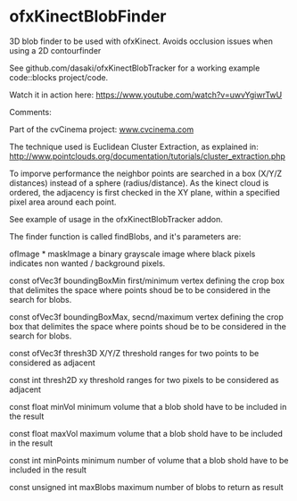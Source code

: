 ofxKinectBlobFinder
===================

3D blob finder to be used with ofxKinect. Avoids occlusion issues when using a 2D contourfinder

See github.com/dasaki/ofxKinectBlobTracker for a working example code::blocks project/code.

Watch it in action here: https://www.youtube.com/watch?v=uwvYgiwrTwU

Comments:

Part of the cvCinema project: www.cvcinema.com

The technique used is Euclidean Cluster Extraction, as explained in:
http://www.pointclouds.org/documentation/tutorials/cluster_extraction.php

To imporve performance the neighbor points are searched in a box (X/Y/Z distances) instead of a
sphere (radius/distance). As the kinect cloud is ordered, the adjacency is first checked in the XY plane,
within a specified pixel area around each point.

See example of usage in the ofxKinectBlobTracker addon.

The finder function is called findBlobs, and it's parameters are:

ofImage * maskImage
a binary grayscale image where black pixels indicates non wanted / background pixels. 

const ofVec3f boundingBoxMin
first/minimum vertex defining the crop box that delimites the space where points shoud be to be considered in the
search for blobs.

const ofVec3f boundingBoxMax,
secnd/maximum vertex defining the crop box that delimites the space where points shoud be to be considered in the
search for blobs.

const ofVec3f thresh3D
X/Y/Z threshold ranges for two points to be considered as adjacent

const int thresh2D
xy threshold ranges for two pixels to be considered as adjacent

const float minVol
minimum volume that a blob shold have to be included in the result

const float maxVol
maximum volume that a blob shold have to be included in the result

const int minPoints
minimum number of volume that a blob shold have to be included in the result

const unsigned int maxBlobs
maximum number of blobs to return as result

